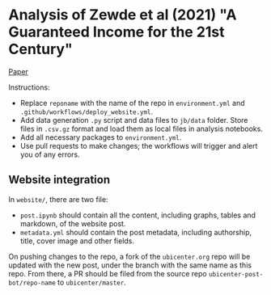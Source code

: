 # Analysis of Zewde et al (2021) "A Guaranteed Income for the 21st Century"

[Paper](https://drive.google.com/file/d/1UDFPwUYu2Rf4RGgXuOTacmBj2Gt9paAV/view)

Instructions:
* Replace `reponame` with the name of the repo in `environment.yml` and `.github/workflows/deploy_website.yml`.
* Add data generation `.py` script and data files to `jb/data` folder.
Store files in `.csv.gz` format and load them as local files in analysis notebooks.
* Add all necessary packages to `environment.yml`.
* Use pull requests to make changes; the workflows will trigger and alert you of any errors.

## Website integration

In `website/`, there are two file:
- `post.ipynb` should contain all the content, including graphs, tables and markdown, of the website post.
- `metadata.yml` should contain the post metadata, including authorship, title, cover image and other fields.

On pushing changes to the repo, a fork of the `ubicenter.org` repo will be updated with the new post, under the branch with the same name as this repo. From there, a PR should be filed from the source repo `ubicenter-post-bot/repo-name` to `ubicenter/master`.
